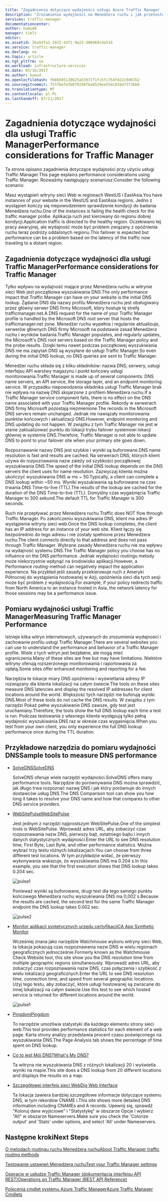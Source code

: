 ```yaml
---
title: "Zagadnienia dotyczące wydajności usługi Azure Traffic Manager | Dokumentacja firmy Microsoft"
description: "Zrozumienie wydajności na Menedżera ruchu i jak przetestować wydajność witryny sieci Web, korzystając z Menedżera ruchu"
services: traffic-manager
documentationcenter: 
author: kumudd
manager: timlt
editor: 
ms.assetid: 3ba5dfa1-2922-43f1-9a23-d06969c4a516
ms.service: traffic-manager
ms.devlang: na
ms.topic: article
ms.tgt_pltfrm: na
ms.workload: infrastructure-services
ms.date: 03/16/2017
ms.author: kumud
ms.openlocfilehash: f686685138625a53971f1fc5fc754fd22c9d67b2
ms.sourcegitcommit: f537befafb079256fba0529ee554c034d73f36b0
ms.translationtype: MT
ms.contentlocale: pl-PL
ms.lasthandoff: 07/11/2017
---
```

# <a name="performance-considerations-for-traffic-manager"></a><span data-ttu-id="96f4f-103">Zagadnienia dotyczące wydajności dla usługi Traffic Manager</span><span class="sxs-lookup"><span data-stu-id="96f4f-103">Performance considerations for Traffic Manager</span></span>

<span data-ttu-id="96f4f-104">Ta strona opisano zagadnienia dotyczące wydajności przy użyciu usługi Traffic Manager.</span><span class="sxs-lookup"><span data-stu-id="96f4f-104">This page explains performance considerations using Traffic Manager.</span></span> <span data-ttu-id="96f4f-105">Rozważmy następujący scenariusz:</span><span class="sxs-lookup"><span data-stu-id="96f4f-105">Consider the following scenario:</span></span>

<span data-ttu-id="96f4f-106">Masz wystąpień witryny sieci Web w regionach WestUS i EastAsia.</span><span class="sxs-lookup"><span data-stu-id="96f4f-106">You have instances of your website in the WestUS and EastAsia regions.</span></span> <span data-ttu-id="96f4f-107">Jedno z wystąpień kończy się niepowodzeniem sprawdzenie kondycji do badania Menedżera ruchu.</span><span class="sxs-lookup"><span data-stu-id="96f4f-107">One of the instances is failing the health check for the traffic manager probe.</span></span> <span data-ttu-id="96f4f-108">Aplikacja ruch jest kierowany do regionu dobrej kondycji.</span><span class="sxs-lookup"><span data-stu-id="96f4f-108">Application traffic is directed to the healthy region.</span></span> <span data-ttu-id="96f4f-109">Oczekiwano tej pracy awaryjnej, ale wydajność może być problem związany z opóźnienia ruchu teraz podróży oddalonych regionu.</span><span class="sxs-lookup"><span data-stu-id="96f4f-109">This failover is expected but performance can be a problem based on the latency of the traffic now traveling to a distant region.</span></span>

## <a name="performance-considerations-for-traffic-manager"></a><span data-ttu-id="96f4f-110">Zagadnienia dotyczące wydajności dla usługi Traffic Manager</span><span class="sxs-lookup"><span data-stu-id="96f4f-110">Performance considerations for Traffic Manager</span></span>

<span data-ttu-id="96f4f-111">Tylko wpływu na wydajność mające przez Menedżera ruchu w witrynie sieci Web jest początkowa wyszukiwania DNS.</span><span class="sxs-lookup"><span data-stu-id="96f4f-111">The only performance impact that Traffic Manager can have on your website is the initial DNS lookup.</span></span> <span data-ttu-id="96f4f-112">Żądanie DNS dla nazwy profilu Menedżera ruchu jest obsługiwany przez główny serwer DNS firmy Microsoft, który hostuje tę strefę trafficmanager.net.</span><span class="sxs-lookup"><span data-stu-id="96f4f-112">A DNS request for the name of your Traffic Manager profile is handled by the Microsoft DNS root server that hosts the trafficmanager.net zone.</span></span> <span data-ttu-id="96f4f-113">Menedżer ruchu wypełnia i regularnie aktualizuje, serwerów głównych DNS firmy Microsoft na podstawie zasad Menedżera ruchu i wyników badania.</span><span class="sxs-lookup"><span data-stu-id="96f4f-113">Traffic Manager populates, and regularly updates, the Microsoft's DNS root servers based on the Traffic Manager policy and the probe results.</span></span> <span data-ttu-id="96f4f-114">Dzięki temu nawet podczas początkowej wyszukiwania DNS nie ma zapytań DNS są wysyłane do usługi Traffic Manager.</span><span class="sxs-lookup"><span data-stu-id="96f4f-114">So even during the initial DNS lookup, no DNS queries are sent to Traffic Manager.</span></span>

<span data-ttu-id="96f4f-115">Menedżer ruchu składa się z kilku składników: nazwa DNS, serwery, usługi interfejsu API warstwy magazynu i punkt końcowy usługi monitorowania.</span><span class="sxs-lookup"><span data-stu-id="96f4f-115">Traffic Manager is made up of several components: DNS name servers, an API service, the storage layer, and an endpoint monitoring service.</span></span> <span data-ttu-id="96f4f-116">W przypadku niepowodzenia składnika usługi Traffic Manager brak nie wpływa na nazwę DNS skojarzone z profilem Menedżera ruchu.</span><span class="sxs-lookup"><span data-stu-id="96f4f-116">If a Traffic Manager service component fails, there is no effect on the DNS name associated with your Traffic Manager profile.</span></span> <span data-ttu-id="96f4f-117">Rekordy w serwerach DNS firmy Microsoft pozostają niezmienione.</span><span class="sxs-lookup"><span data-stu-id="96f4f-117">The records in the Microsoft DNS servers remain unchanged.</span></span> <span data-ttu-id="96f4f-118">Jednak nie nawiązały monitorowania punktów końcowych i aktualizacji DNS.</span><span class="sxs-lookup"><span data-stu-id="96f4f-118">However, endpoint monitoring and DNS updating do not happen.</span></span> <span data-ttu-id="96f4f-119">W związku z tym Traffic Manager nie jest w stanie zaktualizować punktu do lokacji trybu failover systemowi lokacji głównej w systemie DNS.</span><span class="sxs-lookup"><span data-stu-id="96f4f-119">Therefore, Traffic Manager is not able to update DNS to point to your failover site when your primary site goes down.</span></span>

<span data-ttu-id="96f4f-120">Rozpoznawanie nazwy DNS jest szybkie i wyniki są buforowane.</span><span class="sxs-lookup"><span data-stu-id="96f4f-120">DNS name resolution is fast and results are cached.</span></span> <span data-ttu-id="96f4f-121">Na serwerach DNS, których klient używa do rozpoznawania nazw zależy od szybkości początkowej wyszukiwania DNS.</span><span class="sxs-lookup"><span data-stu-id="96f4f-121">The speed of the initial DNS lookup depends on the DNS servers the client uses for name resolution.</span></span> <span data-ttu-id="96f4f-122">Zazwyczaj klienta można ukończyć wyszukiwania DNS w ms ~ 50.</span><span class="sxs-lookup"><span data-stu-id="96f4f-122">Typically, a client can complete a DNS lookup within ~50 ms.</span></span> <span data-ttu-id="96f4f-123">Wyniki wyszukiwania są buforowane na czas trwania DNS Time-to-live (TTL).</span><span class="sxs-lookup"><span data-stu-id="96f4f-123">The results of the lookup are cached for the duration of the DNS Time-to-live (TTL).</span></span> <span data-ttu-id="96f4f-124">Domyślny czas wygaśnięcia Traffic Manager to 300 sekund.</span><span class="sxs-lookup"><span data-stu-id="96f4f-124">The default TTL for Traffic Manager is 300 seconds.</span></span>

<span data-ttu-id="96f4f-125">Ruch nie przepływać przez Menedżera ruchu.</span><span class="sxs-lookup"><span data-stu-id="96f4f-125">Traffic does NOT flow through Traffic Manager.</span></span> <span data-ttu-id="96f4f-126">Po zakończeniu wyszukiwania DNS, klient ma adres IP wystąpienia witryny sieci web.</span><span class="sxs-lookup"><span data-stu-id="96f4f-126">Once the DNS lookup completes, the client has an IP address for an instance of your web site.</span></span> <span data-ttu-id="96f4f-127">Klient łączy się bezpośrednio do tego adresu i nie zostały spełnione przez Menedżera ruchu.</span><span class="sxs-lookup"><span data-stu-id="96f4f-127">The client connects directly to that address and does not pass through Traffic Manager.</span></span> <span data-ttu-id="96f4f-128">Wybrane zasady Menedżera ruchu nie ma wpływu na wydajność systemu DNS.</span><span class="sxs-lookup"><span data-stu-id="96f4f-128">The Traffic Manager policy you choose has no influence on the DNS performance.</span></span> <span data-ttu-id="96f4f-129">Jednak wydajności routingu metody może niekorzystnie wpłynąć na środowisko aplikacji.</span><span class="sxs-lookup"><span data-stu-id="96f4f-129">However, a Performance routing-method can negatively impact the application experience.</span></span> <span data-ttu-id="96f4f-130">Na przykład jeśli zasady przekierowuje ruch z Ameryki Północnej do wystąpienia hostowanej w Azji, opóźnienia sieci dla tych sesji może być problem z wydajnością.</span><span class="sxs-lookup"><span data-stu-id="96f4f-130">For example, if your policy redirects traffic from North America to an instance hosted in Asia, the network latency for those sessions may be a performance issue.</span></span>

## <a name="measuring-traffic-manager-performance"></a><span data-ttu-id="96f4f-131">Pomiaru wydajności usługi Traffic Manager</span><span class="sxs-lookup"><span data-stu-id="96f4f-131">Measuring Traffic Manager Performance</span></span>

<span data-ttu-id="96f4f-132">Istnieje kilka witryn internetowych, używanych do zrozumienia wydajności i zachowanie profilu usługi Traffic Manager.</span><span class="sxs-lookup"><span data-stu-id="96f4f-132">There are several websites you can use to understand the performance and behavior of a Traffic Manager profile.</span></span> <span data-ttu-id="96f4f-133">Wiele z tych witryn jest bezpłatne, ale mogą mieć ograniczenia.</span><span class="sxs-lookup"><span data-stu-id="96f4f-133">Many of these sites are free but may have limitations.</span></span> <span data-ttu-id="96f4f-134">Niektóre witryny oferują rozszerzonego monitorowania i raportowania za opłatą.</span><span class="sxs-lookup"><span data-stu-id="96f4f-134">Some sites offer enhanced monitoring and reporting for a fee.</span></span>

<span data-ttu-id="96f4f-135">Narzędzia te lokacje miary DNS opóźnienia i wyświetlania adresy IP rozwiązany dla klienta lokalizacji na całym świecie.</span><span class="sxs-lookup"><span data-stu-id="96f4f-135">The tools on these sites measure DNS latencies and display the resolved IP addresses for client locations around the world.</span></span> <span data-ttu-id="96f4f-136">Większość tych narzędzi nie buforują wyniki DNS.</span><span class="sxs-lookup"><span data-stu-id="96f4f-136">Most of these tools do not cache the DNS results.</span></span> <span data-ttu-id="96f4f-137">W związku z tym narzędzi Pokaż pełne wyszukiwanie DNS zawsze, gdy test jest uruchamiany.</span><span class="sxs-lookup"><span data-stu-id="96f4f-137">Therefore, the tools show the full DNS lookup each time a test is run.</span></span> <span data-ttu-id="96f4f-138">Podczas testowania z własnego klienta występują tylko pełną wydajność wyszukiwania DNS raz w okresie czas wygaśnięcia.</span><span class="sxs-lookup"><span data-stu-id="96f4f-138">When you test from your own client, you only experience the full DNS lookup performance once during the TTL duration.</span></span>

## <a name="sample-tools-to-measure-dns-performance"></a><span data-ttu-id="96f4f-139">Przykładowe narzędzia do pomiaru wydajności DNS</span><span class="sxs-lookup"><span data-stu-id="96f4f-139">Sample tools to measure DNS performance</span></span>

* [<span data-ttu-id="96f4f-140">SolveDNS</span><span class="sxs-lookup"><span data-stu-id="96f4f-140">SolveDNS</span></span>](http://www.solvedns.com/dns-comparison/)

    <span data-ttu-id="96f4f-141">SolveDNS oferuje wiele narzędzi wydajności.</span><span class="sxs-lookup"><span data-stu-id="96f4f-141">SolveDNS offers many performance tools.</span></span> <span data-ttu-id="96f4f-142">Narzędzie do porównywania DNS można sprawdzić, jak długo trwa rozpoznać nazwę DNS i jak który porównuje do innych dostawców usług DNS.</span><span class="sxs-lookup"><span data-stu-id="96f4f-142">The DNS Comparison tool can show you how long it takes to resolve your DNS name and how that compares to other DNS service providers.</span></span>

* [<span data-ttu-id="96f4f-143">WebSitePulse</span><span class="sxs-lookup"><span data-stu-id="96f4f-143">WebSitePulse</span></span>](http://www.websitepulse.com/help/tools.php)

    <span data-ttu-id="96f4f-144">Jest jednym z narzędzi najprostszym WebSitePulse.</span><span class="sxs-lookup"><span data-stu-id="96f4f-144">One of the simplest tools is WebSitePulse.</span></span> <span data-ttu-id="96f4f-145">Wprowadź adres URL, aby zobaczyć czas rozpoznawania nazw DNS, pierwszy bajt, ostatniego bajtu i innych danych statystycznych wydajności.</span><span class="sxs-lookup"><span data-stu-id="96f4f-145">Enter the URL to see DNS resolution time, First Byte, Last Byte, and other performance statistics.</span></span> <span data-ttu-id="96f4f-146">Można wybrać trzy testu różnych lokalizacjach.</span><span class="sxs-lookup"><span data-stu-id="96f4f-146">You can choose from three different test locations.</span></span> <span data-ttu-id="96f4f-147">W tym przykładzie widać, że pierwszy wykonywania wskazuje, że wyszukiwania DNS ma 0.204 s.</span><span class="sxs-lookup"><span data-stu-id="96f4f-147">In this example, you see that the first execution shows that DNS lookup takes 0.204 sec.</span></span>

    ![pulse1](./media/traffic-manager-performance-considerations/traffic-manager-web-site-pulse.png)

    <span data-ttu-id="96f4f-149">Ponieważ wyniki są buforowane, drugi test dla tego samego punktu końcowego Menedżera ruchu wyszukiwania DNS ma 0,002 s.</span><span class="sxs-lookup"><span data-stu-id="96f4f-149">Because the results are cached, the second test for the same Traffic Manager endpoint the DNS lookup takes 0.002 sec.</span></span>

    ![pulse2](./media/traffic-manager-performance-considerations/traffic-manager-web-site-pulse2.png)

* [<span data-ttu-id="96f4f-151">Monitor aplikacji syntetycznych urzędu certyfikacji</span><span class="sxs-lookup"><span data-stu-id="96f4f-151">CA App Synthetic Monitor</span></span>](https://asm.ca.com/en/checkit.php)

    <span data-ttu-id="96f4f-152">Wcześniej znana jako narzędzie Watchmouse wyboru witryny sieci Web, ta lokacja pokazują czas rozpoznawania nazw DNS w wielu regionach geograficznych jednocześnie.</span><span class="sxs-lookup"><span data-stu-id="96f4f-152">Formerly known as the Watchmouse Check Website tool, this site show you the DNS resolution time from multiple geographic regions simultaneously.</span></span> <span data-ttu-id="96f4f-153">Wprowadź adres URL, aby zobaczyć czas rozpoznawania nazw DNS, czas połączenia i szybkość z wielu lokalizacji geograficznych.</span><span class="sxs-lookup"><span data-stu-id="96f4f-153">Enter the URL to see DNS resolution time, connection time, and speed from several geographic locations.</span></span> <span data-ttu-id="96f4f-154">Użyj tego testu, aby zobaczyć, które usługi hostowanej są zwracane do innej lokalizacji na całym świecie.</span><span class="sxs-lookup"><span data-stu-id="96f4f-154">Use this test to see which hosted service is returned for different locations around the world.</span></span>

    ![pulse1](./media/traffic-manager-performance-considerations/traffic-manager-web-site-watchmouse.png)

* [<span data-ttu-id="96f4f-156">Pingdom</span><span class="sxs-lookup"><span data-stu-id="96f4f-156">Pingdom</span></span>](http://tools.pingdom.com/)

    <span data-ttu-id="96f4f-157">To narzędzie umożliwia statystyki dla każdego elementu strony sieci web.</span><span class="sxs-lookup"><span data-stu-id="96f4f-157">This tool provides performance statistics for each element of a web page.</span></span> <span data-ttu-id="96f4f-158">Karta strony analizy przedstawia procent czasu poświęconego na wyszukiwania DNS.</span><span class="sxs-lookup"><span data-stu-id="96f4f-158">The Page Analysis tab shows the percentage of time spent on DNS lookup.</span></span>

* [<span data-ttu-id="96f4f-159">Co to jest Mój DNS?</span><span class="sxs-lookup"><span data-stu-id="96f4f-159">What's My DNS?</span></span>](http://www.whatsmydns.net/)

    <span data-ttu-id="96f4f-160">Ta witryna nie wyszukiwania DNS z różnych lokalizacji 20 i wyświetla wyniki na mapie.</span><span class="sxs-lookup"><span data-stu-id="96f4f-160">This site does a DNS lookup from 20 different locations and displays the results on a map.</span></span>

* [<span data-ttu-id="96f4f-161">Szczegółowej interfejs sieci Web</span><span class="sxs-lookup"><span data-stu-id="96f4f-161">Dig Web Interface</span></span>](http://www.digwebinterface.com)

    <span data-ttu-id="96f4f-162">Ta lokacja zawiera bardziej szczegółowe informacje dotyczące systemu DNS, w tym rekordów CNAME i.</span><span class="sxs-lookup"><span data-stu-id="96f4f-162">This site shows more detailed DNS information including CNAMEs and A records.</span></span> <span data-ttu-id="96f4f-163">Upewnij się, sprawdź "Koloruj dane wyjściowe" i "Statystykę" w obszarze Opcje i wybierz "All" w obszarze Nameservers.</span><span class="sxs-lookup"><span data-stu-id="96f4f-163">Make sure you check the 'Colorize output' and 'Stats' under options, and select 'All' under Nameservers.</span></span>

## <a name="next-steps"></a><span data-ttu-id="96f4f-164">Następne kroki</span><span class="sxs-lookup"><span data-stu-id="96f4f-164">Next Steps</span></span>

[<span data-ttu-id="96f4f-165">O metodach routingu ruchu Menedżera ruchu</span><span class="sxs-lookup"><span data-stu-id="96f4f-165">About Traffic Manager traffic routing methods</span></span>](traffic-manager-routing-methods.md)

[<span data-ttu-id="96f4f-166">Testowanie ustawień Menedżera ruchu</span><span class="sxs-lookup"><span data-stu-id="96f4f-166">Test your Traffic Manager settings</span></span>](traffic-manager-testing-settings.md)

[<span data-ttu-id="96f4f-167">Operacje w usłudze Traffic Manager (dokumentacja interfejsu API REST)</span><span class="sxs-lookup"><span data-stu-id="96f4f-167">Operations on Traffic Manager (REST API Reference)</span></span>](http://go.microsoft.com/fwlink/?LinkId=313584)

[<span data-ttu-id="96f4f-168">Polecenia cmdlet systemu Azure Traffic Manager</span><span class="sxs-lookup"><span data-stu-id="96f4f-168">Azure Traffic Manager Cmdlets</span></span>](http://go.microsoft.com/fwlink/p/?LinkId=400769)

